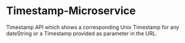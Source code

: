 # Timestamp-Microservice

Timestamp API which shows a corresponding Unix Timestamp for any dateString or a Timestamp  provided as parameter in the URL.
